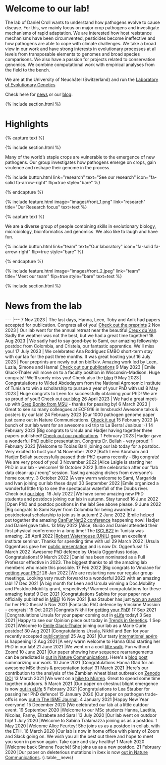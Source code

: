 ---
---

# Welcome to our lab!

The lab of Daniel Croll wants to understand how pathogens evolve to cause disease. For this, we mainly focus on major crop pathogens and investigate mechanisms of rapid adaptation. We are interested how host resistance mechanisms have been circumvented, pesticides become ineffective and how pathogens are able to cope with climate challenges. We take a broad view in our work and have strong interests in evolutionary processes at all levels from transposable elements to genomes and broad species comparisons. We also have a passion for projects related to conservation genomics. We combine computational work with empirical analyses from the field to the bench.

We are at the University of Neuchâtel (Switzerland) and run the [Laboratory of Evolutionary Genetics](https://www.unine.ch/evobot/lab_evol_genet.html)

Check here for [news](/#news-from-the-lab) or our [blog](/blog).

{% include section.html %}


# Highlights


{% capture text %}

{% include section.html %}

Many of the world’s staple crops are vulnerable to the emergence of new pathogens. Our group investigates how pathogens emerge on crops, gain virulence and reshape their genome in the process.

{%
  include button.html
  link="research"
  text="See our research"
  icon="fa-solid fa-arrow-right"
  flip=true
  style="bare"
%}

{% endcapture %}

{%
  include feature.html
  image="images/front_1.png"
  link="research"
  title="Our Research focus"
  text=text
%}

{% capture text %}

We are a diverse group of people combining skills in evolutionary biology, microbiology, bioinformatics and genomics. We also like to laugh and have fun.

{%
  include button.html
  link="team"
  text="Our laboratory"
  icon="fa-solid fa-arrow-right"
  flip=true
  style="bare"
%}

{% endcapture %}

{%
  include feature.html
  image="images/front_2.jpeg"
  link="team"
  title="Meet our team"
  flip=true
  style="bare"
  text=text
%}


{% include section.html %}

# News from the lab  


---  |---
7 Nov 2023 | The last days, Hanna, Leen, Toby and Anik had papers accepted for publication. Congrats all of you! [Check out the preprints](https://pathogen-genomics.org/publications/)
2 Nov 2023 | Our lab went for the annual retreat near the beautiful [Creux du Van](https://pathogen-genomics.org/blog/). Sadly the weather was not the best, but we had a great time together!
18 Aug 2023 | We sadly had to say good-bye to Sami, our amazing fellowship postdoc from Colombia, and Cristela, our fantastic apprentice. We'll miss you!
17 July 2023 | We celebrated Ana Rodriguez EMBO short-term stay with our lab for the past three months. It was great hosting you! 
16 July 2023 | Four preprints are newly out on bioRxiv. Amazing work led by Leen, Luzia, Simone and Hanna! [Check out our publications](https://pathogen-genomics.org/publications/)
9 May 2023 | Emile Gluck-Thaler will move on to a faculty position in Wisconsin-Madison. Huge congrats!! We'll sorely miss you! Check also the [blog](/blog/)
9 May 2023 | Congratulations to Wided Abdedayem from the National Agronomic Institute of Tunisia to win a scholarship to pursue a year of your PhD with us!
8 May 2023 | Huge congrats to Leen for successfully obtaining your PhD! We are so proud of you!! Check out [our blog](/blog/)
26 April 2023 | We had a great meet-up with [Greg Bonito from MSU](https://www.canr.msu.edu/people/greg_bonito) - thanks for passing by!
6 March 2023 | Great to see so many colleagues at ECFG16 in Innsbruck! Awesome talks & posters by our lab!
24 February 2023 |Our 1000 pathogen genome paper just came out in Nature Communications. [Check it out](https://www.nature.com/articles/s41467-023-36674-y) 
15 February 2023 |A bunch of our lab went for an awesome ski trip to La Berra! Jealous :-)
14 February 2023 |Big congrats to Ursula and Hadjer having together three papers published! [Check out our publications](https://pathogen-genomics.org/publications/).
1 February 2023 |Hadjer gave a wonderful PhD public presentation. Congrats Dr. Bellah - very proud!
1 February 2023 |Welcome to Tobias Baril joining our lab today for a postdoc. Very excited to host you!
14 November 2022 |Both Leen Abraham and Hadjer Bellah successfully passed their PhD exams recently - Big congrats! We are very proud of you!
3 November 2022 |Alice Laigle is starting her PhD in our lab - welcome!
19 October 2022 |Little celebration after our "lab data clean-up / reorg" session. Tasting amazing dishes from everyone's home country.
3 October 2022 |A very warm welcome to Sami, Margarida and Ivan joining our lab these days!
30 September 2022 |Emile organized a wonderful little trip to see the spectacular waterfall of the Doubs river. Check out [our blog](https://pathogen-genomics.org/blog/).
18 July 2022 |We have some amazing new PhD students and postdocs joining our lab in autumn. Stay tuned!
16 June 2022 |Open PhD and postdoc positions in the lab! See above please.
9 June 2022 |Big congrats to Sami Sayer from Colombia for being awarded a postdoctoral scholarship to join us in autumn!
2 June 2022 |Emile helped put together the amazing [CanFunNet22 conference](https://conferences.uwo.ca/canfunnet/) happening now! Hadjer and Daniel gave talks.
13 May 2022 |Alice, Guido and Daniel attended their first physical conference in a long time! The [ISCLB22](https://www.isclb2022.com) in Tunisia was amazing.
28 April 2022 |[Robert Waterhouse (UNIL)](https://rmwaterhouse.org) gave an excellent institute seminar. Thanks for spending time with us!
29 March 2022 |Ursula Oggenfuss gave her [public presentation](https://pathogen-genomics.org/blog/) and is now Dr. Oggenfuss!
15 March 2022 |Awesome PhD defence by Ursula Oggenfuss today. Congratulations!
9 March 2022 |Daniel has been nominated as a Full Professor effective in 2023. The biggest thanks to all the amazing lab members who made this possible.
17 Feb 2022 |Big congrats to Vinciane for [getting your PhD](https://pathogen-genomics.org/blog/)!
28 Jan 2022 |We are restarting now our regular group meetings. Looking very much forward to a wonderful 2022 with an amazing lab!
17 Dec 2021 |A big month for Leen and Ursula winning a Doc.Mobility and Postdoc.Mobility grant, respectively! Warmest congratulations for these amazing feats!
9 Dec 2021 |Congratulations Sabina for your paper now officially published in [MBE](https://doi.org/10.1093/molbev/msab323)!
16 Nov 2021 |Lea Stauber has just [won an award](https://pathogen-genomics.org/blog/) for her PhD thesis!
5 Nov 2021 |Fantastic PhD defence by Vinciane Mossion - congrats!
15 Oct 2021 |Congrats Nikhil for [getting your PhD](https://pathogen-genomics.org/blog/)!
17 Sep 2021 |Congratulations Ursula for your paper coming out in [eLife](https://doi.org/10.7554/eLife.69249) today!
3 Sep 2021 |Happy to see our Opinion piece out today in [Trends in Genetics](https://authors.elsevier.com/a/1dhDvcQbI-uqw).
1 Sep 2021 |Welcome to [Emile Gluck-Thaler](http://www.twitter.com/mycomile) joining our lab as a Marie Curie postdoc!
30 Aug 2021 |Congratulations Ursula, Nikhil and Ben for your recently accepted [publications](https://pathogen-genomics.org/publications/)!
25 Aug 2021 |Our tasty [international apéro](https://pathogen-genomics.org/blog/) is happening!
2 Aug 2021 |A very warm welcome to Hanna Glad starting her PhD in our lab!
21 June 2021 |We went on a cool [litte walk](https://pathogen-genomics.org/blog/). Fun without Zoom!
10 June 2021 |Our paper showing how sequence rearrangements can be predicted is [out in Nature Communications](https://doi.org/10.1038/s41467-021-23862-x).​ Here's a [blog post](https://natureecoevocommunity.nature.com/posts/predicting-sequence-evolution-through-machine-learning) summarizing our work.
10 June 2021 |Congratulations Hanna Glad for an awesome MSc thesis & presentation today!
31 March 2021 |Here's our contribution to the analysis of the Zambian wheat blast outbreak on [Zenodo DOI](https://doi.org/10.5281/zenodo.4655959)
13 March 2021 |We went on a [hike to Mürren](https://pathogen-genomics.org/blog/). Great to spend some time together outdoors.
5 March 2021 |Our paper on chestnut blight emergence is now [out in eLife](https://doi.org/10.7554/eLife.56279)
5 February 2021 |Congratulations to Lea Stauber for passing her PhD defence!
15 January 2020 |Our paper on pathogen trade-offs is now [out in The ISME Journal](https://doi.org/10.1038/s41396-020-00859-w).​
4 January 2021 |Happy New Year everyone!
15 December 2020 |We celebrated our lab at a little outdoor event.
19 September 2020 |Welcome to our MSc students Hanna, Laetitia, Nicolas, Fanny, Elizabete and Sara!
13 July 2020 |Our lab went on outdoor trip!
1 July 2020 |Welcome to Sabina Tralamazza joining us as a postdoc.
1 May 2020 |Welcome Alice Feurtey! She joins us as a postdoc in collab. with the ETH.
16 March 2020 |Our lab is now in home office with plenty of Zoom and Slack going on. We wish you all the best out there and hope to meet you soon in person again. Take care and stay healthy!
1 March 2020 |Welcome back Simone Fouché! She joins us as a new postdoc.
21 February 2020 |Our paper on deleterious mutations in ibex is now [out in Nature Communications](https://doi.org/10.1038/s41467-020-14803-1).​
{:.table__news}

